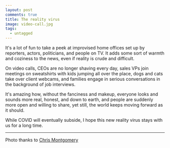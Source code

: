 ```yaml
---
layout: post
comments: true
title: The reality virus
image: video-call.jpg
tags:
  - untagged
---
```


It's a lot of fun to take a peek at improvised home offices set up by reporters, actors, politicians, and people on TV.  It adds some sort of warmth and coziness to the news, even if reality is crude and difficult.

On video calls, CEOs are<!--more--> no longer shaving every day, sales VPs join meetings on sweatshirts with kids jumping all over the place, dogs and cats take over client webcams, and families engage in serious conversations in the background of job interviews.

It's amazing how, without the fanciness and makeup, everyone looks and sounds more real, honest, and down to earth, and people are suddenly more open and willing to share, yet still, the world keeps moving forward as it should.

While COVID will eventually subside, I hope this new reality virus stays with us for a long time.

---
Photo thanks to [Chris Montgomery](https://unsplash.com/@cwmonty)